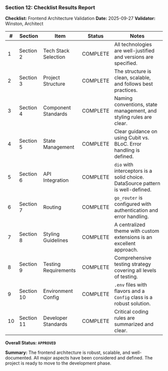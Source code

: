 ### **Section 12: Checklist Results Report**

**Checklist:** Frontend Architecture Validation
**Date:** 2025-09-27
**Validator:** Winston, Architect

| # | Section | Item | Status | Notes |
|---|---|---|---|---|
| 1 | Section 2 | Tech Stack Selection | COMPLETE | All technologies are well-justified and versions are specified. |
| 2 | Section 3 | Project Structure | COMPLETE | The structure is clean, scalable, and follows best practices. |
| 3 | Section 4 | Component Standards | COMPLETE | Naming conventions, state management, and styling rules are clear. |
| 4 | Section 5 | State Management | COMPLETE | Clear guidance on using Cubit vs. BLoC. Error handling is defined. |
| 5 | Section 6 | API Integration | COMPLETE | `dio` with interceptors is a solid choice. DataSource pattern is well-defined. |
| 6 | Section 7 | Routing | COMPLETE | `go_router` is configured with authentication and error handling. |
| 7 | Section 8 | Styling Guidelines | COMPLETE | A centralized theme with custom extensions is an excellent approach. |
| 8 | Section 9 | Testing Requirements | COMPLETE | Comprehensive testing strategy covering all levels of testing. |
| 9 | Section 10 | Environment Config | COMPLETE | `.env` files with flavors and a `Config` class is a robust solution. |
| 10 | Section 11 | Developer Standards | COMPLETE | Critical coding rules are summarized and clear. |

**Overall Status:** **`APPROVED`**

**Summary:** The frontend architecture is robust, scalable, and well-documented. All major aspects have been considered and defined. The project is ready to move to the development phase.